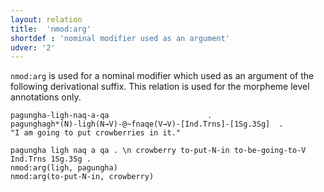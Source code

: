 ```yaml
---
layout: relation
title:  'nmod:arg'
shortdef : 'nominal modifier used as an argument'
udver: '2'
---
```


`nmod:arg` is used for a nominal modifier which used as an argument of the following derivational suffix. This relation is used for the morpheme level annotations only.

```
pagungha-ligh-naq-a-qa						.
pagunghagh*(N)-ligh(N→V)-@~fnaqe(V→V)-[Ind.Trns]-[1Sg.3Sg]	.
"I am going to put crowberries in it."
```

~~~ sdparse
pagungha ligh naq a qa . \n crowberry to-put-N-in to-be-going-to-V Ind.Trns 1Sg.3Sg .
nmod:arg(ligh, pagungha)
nmod:arg(to-put-N-in, crowberry)
~~~
<!-- Interlanguage links updated Út 9. května 2023, 20:04:20 CEST -->
